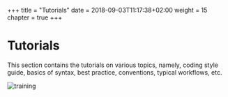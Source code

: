 +++
title = "Tutorials"
date = 2018-09-03T11:17:38+02:00
weight = 15
chapter = true
+++

# Tutorials

This section contains the tutorials on various topics, namely, coding style guide, basics of syntax, best practice, conventions, typical workflows, etc.

![training](https://media.giphy.com/media/6rN3g85ktZwMU/giphy.gif)
